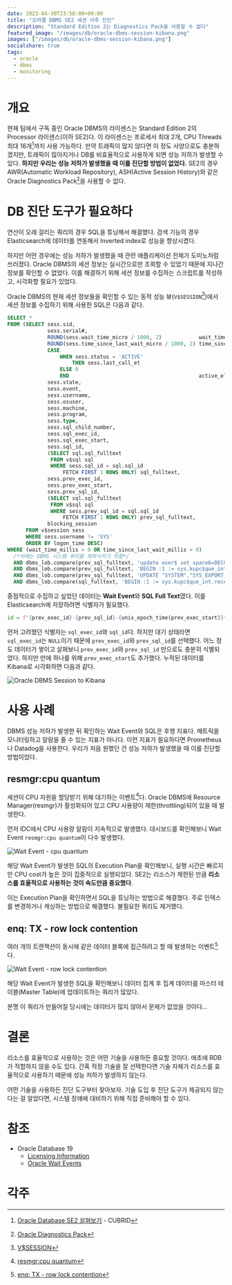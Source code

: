 ```yaml
---
date: 2023-04-30T23:58:00+09:00
title: "오라클 DBMS SE2 세션 사후 진단"
description: "Standard Edition 2는 Diagnostics Pack을 사용할 수 없다"
featured_image: "/images/db/oracle-dbms-session-kibana.png"
images: ["/images/db/oracle-dbms-session-kibana.png"]
socialshare: true
tags:
  - oracle
  - dbms
  - monitoring
---
```


# 개요

현재 팀에서 구독 중인 Oracle DBMS의 라이센스는 Standard Edition 2의 Processor 라이센스(이하 SE2)다.
이 라이센스는 프로세서 최대 2개, CPU Threads 최대 16개[^1]까지 사용 가능하다.
만약 트래픽이 많지 않다면 이 정도 사양으로도 충분하겠지만,
트래픽이 많아지거나 DB를 비효율적으로 사용하게 되면 성능 저하가 발생할 수 있다.
**하지만 우리는 성능 저하가 발생했을 때 이를 진단할 방법이 없었다.**
SE2의 경우 AWR(Automatic Workload Repository), ASH(Active Session History)와 같은
Oracle Diagnostics Pack[^2]을
사용할 수 없다.

# DB 진단 도구가 필요하다

연산이 오래 걸리는 쿼리의 경우 SQL을 튜닝해서 해결했다.
검색 기능의 경우 Elasticsearch에 데이터를 연동해서 Inverted index로 성능을 향상시켰다.

하지만 어떤 경우에는 성능 저하가 발생했을 때 관련 애플리케이션 전체가 도미노처럼 쓰러졌다.
Oracle DBMS의 세션 정보는 실시간으로만 조회할 수 있었기 때문에 지나간 정보를 확인할 수 없었다.
이를 해결하기 위해 세션 정보를 수집하는 스크립트를 작성하고, 시각화할 필요가 있었다.

Oracle DBMS의 현재 세션 정보들을 확인할 수 있는 동적 성능 뷰(`V$SESSION`[^3])에서
세션 정보를 수집하기 위해 사용한 SQL은 다음과 같다.

```sql
SELECT *
FROM (SELECT sess.sid,
             sess.serial#,
             ROUND(sess.wait_time_micro / 1000, 2)            wait_time_millis,
             ROUND(sess.time_since_last_wait_micro / 1000, 2) time_since_last_wait_millis,
             CASE
                 WHEN sess.status = 'ACTIVE'
                     THEN sess.last_call_et
                 ELSE 0
                 END                                          active_elapsed_time_secs,
             sess.state,
             sess.event,
             sess.username,
             sess.osuser,
             sess.machine,
             sess.program,
             sess.type,
             sess.sql_child_number,
             sess.sql_exec_id,
             sess.sql_exec_start,
             sess.sql_id,
             (SELECT sql.sql_fulltext
              FROM v$sql sql
              WHERE sess.sql_id = sql.sql_id
                  FETCH FIRST 1 ROWS ONLY) sql_fulltext,
             sess.prev_exec_id,
             sess.prev_exec_start,
             sess.prev_sql_id,
             (SELECT sql.sql_fulltext
              FROM v$sql sql
              WHERE sess.prev_sql_id = sql.sql_id
                  FETCH FIRST 1 ROWS ONLY) prev_sql_fulltext,
             blocking_session
      FROM v$session sess
      WHERE sess.username != 'SYS'
      ORDER BY logon_time DESC)
WHERE (wait_time_millis > 0 OR time_since_last_wait_millis > 0)
  /*아래는 DBMS 시스템 쿼리를 제외시키기 위함*/
  AND dbms_lob.compare(prev_sql_fulltext, 'update user$ set spare6=DECODE(to_char(:2, ''YYYY-MM-DD''), ''0000-00-00'', to_date(NULL), :2) where user#=:1') != 0
  AND dbms_lob.compare(prev_sql_fulltext, 'BEGIN :1 := sys.kupc$que_int.get_status(:2, :3); END;') != 0
  AND dbms_lob.compare(prev_sql_fulltext, 'UPDATE "SYSTEM"."SYS_EXPORT_SCHEMA_01" SET value_n = :1 WHERE process_order = :2') != 0
  AND dbms_lob.compare(sql_fulltext, 'BEGIN :1 := sys.kupc$que_int.receive(:2); END;') != 0
```

중점적으로 수집하고 싶었던 데이터는 **Wait Event**와 **SQL Full Text**였다.
이를 Elasticsearch에 저장하려면 식별자가 필요했다.

```python
id = f"{prev_exec_id}-{prev_sql_id}-{unix_epoch_time(prev_exec_start)}"
```

먼저 고려했던 식별자는 `sql_exec_id`와 `sql_id`다.
하지만 대기 상태라면 `sql_exec_id`는 `NULL`이기 때문에 `prev_exec_id`와 `prev_sql_id`를 선택했다.
어느 정도 데이터가 쌓이고 살펴보니 `prev_exec_id`와 `prev_sql_id` 만으로도 충분히 식별되었다.
하지만 만에 하나를 위해 `prev_exec_start`도 추가했다.
누적된 데이터를 Kibana로 시각화하면 다음과 같다.

![Oracle DBMS Session to Kibana](/images/db/oracle-dbms-session-kibana.png)

# 사용 사례

DBMS 성능 저하가 발생한 뒤 확인하는 Wait Event와 SQL은 후행 지표다.
메트릭을 모니터링하고 알람을 줄 수 있는 지표가 아니다.
이런 지표가 필요하다면 Prometheus나 Datadog을 사용한다.
우리가 처음 원했던 건 성능 저하가 발생했을 때 이를 진단할 방법이었다.

## resmgr:cpu quantum

세션이 CPU 자원을 할당받기 위해 대기하는 이벤트[^4]다.
Oracle DBMS에 Resource Manager(resmgr)가 활성화되어 있고
CPU 사용량이 제한(throttling)되어 있을 때 발생한다.

먼저 IDC에서 CPU 사용량 알람이 지속적으로 발생했다.
대시보드를 확인해보니 Wait Event `resmgr:cpu quantum`이 다수 발생했다.

![Wait Event - cpu quantum](/images/db/wait-event-cpu-quantum.png)

해당 Wait Event가 발생한 SQL의 Execution Plan을 확인해보니,
실행 시간은 빠르지만 CPU cost가 높은 것이 집중적으로 실행되었다.
SE2는 리소스가 제한된 만큼 **리소스를 효율적으로 사용하는 것이 속도만큼 중요했다**.

이는 Execution Plan을 확인하면서 SQL을 튜닝하는 방법으로 해결했다.
주로 인덱스를 변경하거나 캐싱하는 방법으로 해결했다.
불필요한 쿼리도 제거했다.

## enq: TX - row lock contention

여러 개의 트랜잭션이 동시에 같은 데이터 블록에 접근하려고 할 때 발생하는 이벤트[^5]다.

![Wait Event - row lock contention](/images/db/wait-event-row-lock-contention.png)

해당 Wait Event가 발생한 SQL을 확인해보니
데이터 집계 후 집계 데이터를 마스터 테이블(Master Table)에 업데이트하는 쿼리가 많았다.

분명 이 쿼리가 만들어질 당시에는 데이터가 많지 않아서 문제가 없었을 것이다...

# 결론

리소스를 효율적으로 사용하는 것은 어떤 기술을 사용하든 중요할 것이다.
애초에 RDB가 적합하지 않을 수도 있다.
간혹 적정 기술을 잘 선택한다면 기술 자체가 리소스를 효율적으로 사용하기 때문에 성능 저하가 발생하지 않는다.

어떤 기술을 사용하든 진단 도구부터 찾아보자.
기술 도입 후 진단 도구가 제공되지 않는다는 걸 알았다면, 시스템 장애에 대비하기 위해 직접 준비해야 할 수 있다.

# 참조

- Oracle Database 19
  - [Licensing Information](https://docs.oracle.com/en/database/oracle/oracle-database/19/dblic/Licensing-Information.html)
  - [Oracle Wait Events](https://docs.oracle.com/en/database/oracle/oracle-database/19/refrn/oracle-wait-events.html)

# 각주

[^1]: [Oracle Database SE2 살펴보기](https://www.cubrid.com/blog/3813513) - CUBRID
[^2]: [Oracle Diagnostics Pack](https://docs.oracle.com/en/database/oracle/oracle-database/19/dblic/Licensing-Information.html#GUID-68A4128C-4F52-4441-8BC0-A66F5B3EEC35)
[^3]: [V$SESSION](https://docs.oracle.com/en/database/oracle/oracle-database/19/refrn/V-SESSION.html)
[^4]: [resmgr:cpu quantum](https://docs.oracle.com/en/database/oracle/oracle-database/19/refrn/descriptions-of-wait-events.html#GUID-078224AC-3117-48ED-AC8A-4C570AD462A0)
[^5]: [enq: TX - row lock contention](https://docs.oracle.com/en/database/oracle/oracle-database/19/refrn/descriptions-of-wait-events.html#GUID-2A907B53-E98C-44C3-BBF0-4C649D73DF07)
